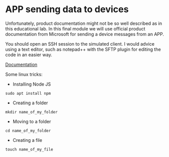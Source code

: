# APP sending data to devices

Unfortunately, product documentation might not be so well described as in this educational lab. In this final module we will use official product documentation from Microsoft for sending a device messages from an APP.

You should open an SSH session to the simulated client. I would advice using a text editor, such as notepad++ with the SFTP plugin for editing the code in an easier way.

[Documentation](https://docs.microsoft.com/en-us/azure/iot-hub/iot-hub-node-node-c2d)

Some linux tricks:
- Installing Node JS
```
sudo apt install npm
```

- Creating a folder
```
mkdir name_of_my_folder
```

- Moving to a folder
```
cd name_of_my_folder
```

- Creating a file
```
touch name_of_my_file
```
